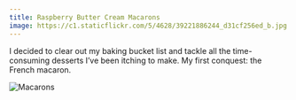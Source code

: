 ```yaml
---
title: Raspberry Butter Cream Macarons
image: https://c1.staticflickr.com/5/4628/39221886244_d31cf256ed_b.jpg
---
```



I decided to clear out my baking bucket list and tackle all the time-consuming desserts I’ve been itching to make. My first conquest: the French macaron.

![Macarons](https://c1.staticflickr.com/5/4628/39221886244_d31cf256ed_b.jpg)
